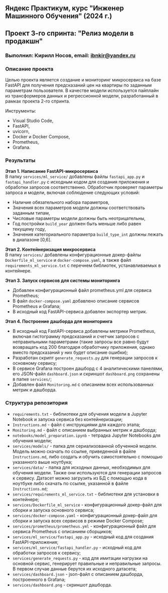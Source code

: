 ## Яндекс Практикум, курс "Инженер Машинного Обучения" (2024 г.)
## Проект 3-го спринта: "Релиз модели в продакшн"
### Выполнил: Кирилл Носов, email: ibnkir@yandex.ru

### Описание проекта
Целью проекта является создание и мониторинг микросервиса на базе FastAPI для получения предсказаний цен на квартиры по заданным параметрам пользователя. В качестве модели используется пайплайн из
трансформеров данных и регрессионной модели, разработанный в рамках проекта 2-го спринта. 

Инструменты:
- Visual Studio Code,
- FastAPI, 
- uvicorn,
- Docker и Docker Compose,
- Prometheus,
- Grafana.

### Результаты
__Этап 1. Написание FastAPI-микросервиса__<br>
В папку `services/ml_service/` добавлены файлы `fastapi_app.py` и `fastapi_handler.py` с исходным кодом для создания приложения и обработки запросов соответственно. Обработчик проверяет параметры запроса и модели,
включая соблюдение следующих условий:
- Наличие обязательного набора параметров,
- Значения всех параметров модели должны соответствовать заданным типам,
- Числовые параметры модели должны быть неотрицательны,
- Год постройки `build_year` должен быть меньше либо равен текущему году,
- Значения категориального параметра `build_type_int` должны лежать в диапазоне [0,6].


__Этап 2. Контейнеризация микросервиса__<br>
В папку `services/` добавлены конфигурационные докер-файлы `Dockerfile_ml_service` и `docker-compose.yaml`, 
а также файл `requirements_ml_service.txt` с перечнем библиотек, устанавливаемых в контейнере.

__Этап 3. Запуск сервисов для системы мониторинга__<br>
- Добавлен конфигурационный файл prometheus.yml для сервиса Prometheus;
- В файл `docker-compose.yaml` добавлено описание сервисов Prometheus и Grafana;
- В исходный код FastAPI-сервиса добавлен экспортер метрик.

__Этап 4. Построение дашборда для мониторинга__<br>
- В исходный код FastAPI-сервиса добавлены метрики Prometheus,
включая гистограмму предсказаний и счетчик запросов с неправильными параметрами
(такие запросы все равно будут возвращать код 200 благодаря обработчику приложения,
однако вместо предсказаний у них будет описание ошибки);
- Разработан скрипт `generate_requests.py` для генерации запросов к основному сервису;
- В сервисе Grafana построен дашборд с 4 аналитическими панелями,
его JSON-файл `dashboard.json` и скриншот `dashboard.png` сохранены в папке `services/`;
- Добавлен файл `Monitoring.md` с описанием всех использованных метрик и дашборда.


### Структура репозитория
- `requirements.txt` - библиотеки для обучения модели в Jupyter Notebook и запуска сервиса без контейнеризации;
- `Instructions.md` - файл с инструкциями для каждого этапа;
- `Monitoring.md` - файл с описанием выбранных метрик и дашборда;
- `notebooks/model_preparation.ipynb` - тетрадка Jupyter Notebooks для обучения модели;
- `services/models/` - папка для сериализованной обученной модели. Модель можно скачать по ссылке, приведенной в файле `Instructions.md`, либо создать и обучить самостоятельно с помощью указанного выше ноутбука;
- `services/data/` - папка для исходных данных, необходимых для обучения модели. Также они используются для генерации запросов к сервису.
Датасет можно загрузить из БД с помощью кода в ноутбуке либо скачать по ссылке, указанной в файле `Instructions.md`;
- `services/requirements_ml_service.txt` - библиотеки для установки в контейнере;
- `services/Dockerfile_ml_service` - конфигурационный докер-файл для сборки и запуска основного сервиса;
- `services/docker-compose.yaml` - конфигурационный докер-файл для сборки и запуска всех сервисов в режиме Docker Compose;
- `services/prometheus/prometheus.yml` - конфигурационный файл для сервиса Prometheus с описанием сборщиков;
- `services/ml_service/fastapi_app.py` - исходный код для создания FastAPI-приложения;
- `services/ml_service/fastapi_handler.py` - исходный код для обработки запросов к сервису;
- `services/generate_requests.py` - код для имитации нагрузки на основной сервис, генерирует
правильные и неправильные запросы. В первом случае данные берутся их исходного датасета;
- `services/dashboard.json` - json-файл с описанием дашборда, построенного в Grafana;
- `services/dashboard.png` - скриншот дашборда.
